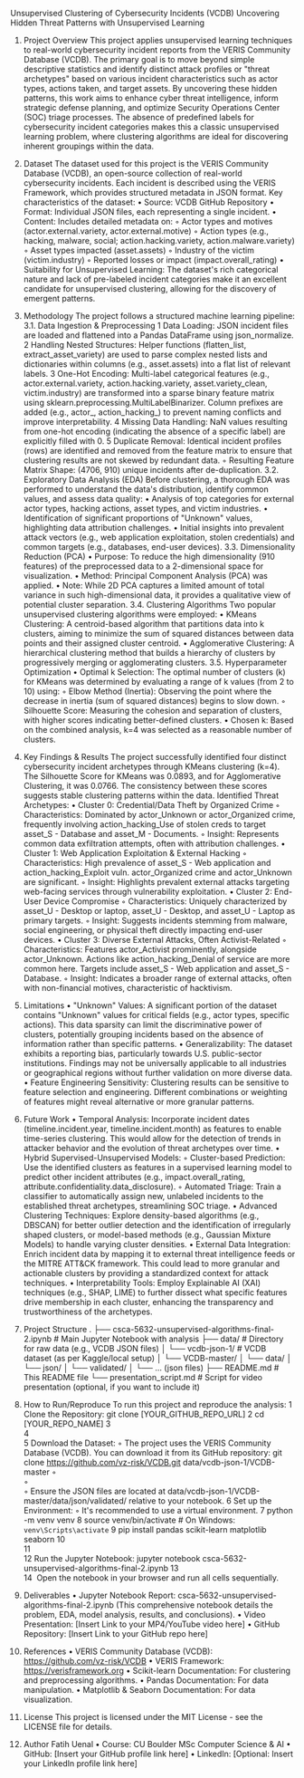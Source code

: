 Unsupervised Clustering of Cybersecurity Incidents (VCDB)
Uncovering Hidden Threat Patterns with Unsupervised Learning
1. Project Overview
This project applies unsupervised learning techniques to real-world cybersecurity incident reports from the VERIS Community Database (VCDB). The primary goal is to move beyond simple descriptive statistics and identify distinct attack profiles or "threat archetypes" based on various incident characteristics such as actor types, actions taken, and target assets. By uncovering these hidden patterns, this work aims to enhance cyber threat intelligence, inform strategic defense planning, and optimize Security Operations Center (SOC) triage processes.
The absence of predefined labels for cybersecurity incident categories makes this a classic unsupervised learning problem, where clustering algorithms are ideal for discovering inherent groupings within the data.
2. Dataset
The dataset used for this project is the VERIS Community Database (VCDB), an open-source collection of real-world cybersecurity incidents. Each incident is described using the VERIS Framework, which provides structured metadata in JSON format.
Key characteristics of the dataset:
	•	Source: VCDB GitHub Repository
	•	Format: Individual JSON files, each representing a single incident.
	•	Content: Includes detailed metadata on:
	◦	Actor types and motives (actor.external.variety, actor.external.motive)
	◦	Action types (e.g., hacking, malware, social; action.hacking.variety, action.malware.variety)
	◦	Asset types impacted (asset.assets)
	◦	Industry of the victim (victim.industry)
	◦	Reported losses or impact (impact.overall_rating)
	•	Suitability for Unsupervised Learning: The dataset's rich categorical nature and lack of pre-labeled incident categories make it an excellent candidate for unsupervised clustering, allowing for the discovery of emergent patterns.
3. Methodology
The project follows a structured machine learning pipeline:
3.1. Data Ingestion & Preprocessing
	1	Data Loading: JSON incident files are loaded and flattened into a Pandas DataFrame using json_normalize.
	2	Handling Nested Structures: Helper functions (flatten_list, extract_asset_variety) are used to parse complex nested lists and dictionaries within columns (e.g., asset.assets) into a flat list of relevant labels.
	3	One-Hot Encoding: Multi-label categorical features (e.g., actor.external.variety, action.hacking.variety, asset.variety_clean, victim.industry) are transformed into a sparse binary feature matrix using sklearn.preprocessing.MultiLabelBinarizer. Column prefixes are added (e.g., actor_, action_hacking_) to prevent naming conflicts and improve interpretability.
	4	Missing Data Handling: NaN values resulting from one-hot encoding (indicating the absence of a specific label) are explicitly filled with 0.
	5	Duplicate Removal: Identical incident profiles (rows) are identified and removed from the feature matrix to ensure that clustering results are not skewed by redundant data.
	◦	Resulting Feature Matrix Shape: (4706, 910) unique incidents after de-duplication.
3.2. Exploratory Data Analysis (EDA)
Before clustering, a thorough EDA was performed to understand the data's distribution, identify common values, and assess data quality:
	•	Analysis of top categories for external actor types, hacking actions, asset types, and victim industries.
	•	Identification of significant proportions of "Unknown" values, highlighting data attribution challenges.
	•	Initial insights into prevalent attack vectors (e.g., web application exploitation, stolen credentials) and common targets (e.g., databases, end-user devices).
3.3. Dimensionality Reduction (PCA)
	•	Purpose: To reduce the high dimensionality (910 features) of the preprocessed data to a 2-dimensional space for visualization.
	•	Method: Principal Component Analysis (PCA) was applied.
	•	Note: While 2D PCA captures a limited amount of total variance in such high-dimensional data, it provides a qualitative view of potential cluster separation.
3.4. Clustering Algorithms
Two popular unsupervised clustering algorithms were employed:
	•	KMeans Clustering: A centroid-based algorithm that partitions data into k clusters, aiming to minimize the sum of squared distances between data points and their assigned cluster centroid.
	•	Agglomerative Clustering: A hierarchical clustering method that builds a hierarchy of clusters by progressively merging or agglomerating clusters.
3.5. Hyperparameter Optimization
	•	Optimal k Selection: The optimal number of clusters (k) for KMeans was determined by evaluating a range of k values (from 2 to 10) using:
	◦	Elbow Method (Inertia): Observing the point where the decrease in inertia (sum of squared distances) begins to slow down.
	◦	Silhouette Score: Measuring the cohesion and separation of clusters, with higher scores indicating better-defined clusters.
	•	Chosen k: Based on the combined analysis, k=4 was selected as a reasonable number of clusters.
4. Key Findings & Results
The project successfully identified four distinct cybersecurity incident archetypes through KMeans clustering (k=4). The Silhouette Score for KMeans was 0.0893, and for Agglomerative Clustering, it was 0.0766. The consistency between these scores suggests stable clustering patterns within the data.
Identified Threat Archetypes:
	•	Cluster 0: Credential/Data Theft by Organized Crime
	◦	Characteristics: Dominated by actor_Unknown or actor_Organized crime, frequently involving action_hacking_Use of stolen creds to target asset_S - Database and asset_M - Documents.
	◦	Insight: Represents common data exfiltration attempts, often with attribution challenges.
	•	Cluster 1: Web Application Exploitation & External Hacking
	◦	Characteristics: High prevalence of asset_S - Web application and action_hacking_Exploit vuln. actor_Organized crime and actor_Unknown are significant.
	◦	Insight: Highlights prevalent external attacks targeting web-facing services through vulnerability exploitation.
	•	Cluster 2: End-User Device Compromise
	◦	Characteristics: Uniquely characterized by asset_U - Desktop or laptop, asset_U - Desktop, and asset_U - Laptop as primary targets.
	◦	Insight: Suggests incidents stemming from malware, social engineering, or physical theft directly impacting end-user devices.
	•	Cluster 3: Diverse External Attacks, Often Activist-Related
	◦	Characteristics: Features actor_Activist prominently, alongside actor_Unknown. Actions like action_hacking_Denial of service are more common here. Targets include asset_S - Web application and asset_S - Database.
	◦	Insight: Indicates a broader range of external attacks, often with non-financial motives, characteristic of hacktivism.
5. Limitations
	•	"Unknown" Values: A significant portion of the dataset contains "Unknown" values for critical fields (e.g., actor types, specific actions). This data sparsity can limit the discriminative power of clusters, potentially grouping incidents based on the absence of information rather than specific patterns.
	•	Generalizability: The dataset exhibits a reporting bias, particularly towards U.S. public-sector institutions. Findings may not be universally applicable to all industries or geographical regions without further validation on more diverse data.
	•	Feature Engineering Sensitivity: Clustering results can be sensitive to feature selection and engineering. Different combinations or weighting of features might reveal alternative or more granular patterns.
6. Future Work
	•	Temporal Analysis: Incorporate incident dates (timeline.incident.year, timeline.incident.month) as features to enable time-series clustering. This would allow for the detection of trends in attacker behavior and the evolution of threat archetypes over time.
	•	Hybrid Supervised-Unsupervised Models:
	◦	Cluster-based Prediction: Use the identified clusters as features in a supervised learning model to predict other incident attributes (e.g., impact.overall_rating, attribute.confidentiality.data_disclosure).
	◦	Automated Triage: Train a classifier to automatically assign new, unlabeled incidents to the established threat archetypes, streamlining SOC triage.
	•	Advanced Clustering Techniques: Explore density-based algorithms (e.g., DBSCAN) for better outlier detection and the identification of irregularly shaped clusters, or model-based methods (e.g., Gaussian Mixture Models) to handle varying cluster densities.
	•	External Data Integration: Enrich incident data by mapping it to external threat intelligence feeds or the MITRE ATT&CK framework. This could lead to more granular and actionable clusters by providing a standardized context for attack techniques.
	•	Interpretability Tools: Employ Explainable AI (XAI) techniques (e.g., SHAP, LIME) to further dissect what specific features drive membership in each cluster, enhancing the transparency and trustworthiness of the archetypes.
7. Project Structure
.
├── csca-5632-unsupervised-algorithms-final-2.ipynb  # Main Jupyter Notebook with analysis
├── data/                                             # Directory for raw data (e.g., VCDB JSON files)
│   └── vcdb-json-1/                                  # VCDB dataset (as per Kaggle/local setup)
│       └── VCDB-master/
│           └── data/
│               └── json/
│                   └── validated/
│                       └── ... (json files)
├── README.md                                         # This README file
└── presentation_script.md                            # Script for video presentation (optional, if you want to include it)

8. How to Run/Reproduce
To run this project and reproduce the analysis:
	1	Clone the Repository: git clone [YOUR_GITHUB_REPO_URL]
	2	cd [YOUR_REPO_NAME]
	3	
	4	
	5	Download the Dataset:
	◦	The project uses the VERIS Community Database (VCDB). You can download it from its GitHub repository: git clone https://github.com/vz-risk/VCDB.git data/vcdb-json-1/VCDB-master
	◦	
	◦	
	◦	Ensure the JSON files are located at data/vcdb-json-1/VCDB-master/data/json/validated/ relative to your notebook.
	6	Set up the Environment:
	◦	It's recommended to use a virtual environment.
	7	python -m venv venv
	8	source venv/bin/activate  # On Windows: `venv\Scripts\activate`
	9	pip install pandas scikit-learn matplotlib seaborn
	10	
	11	
	12	Run the Jupyter Notebook: jupyter notebook csca-5632-unsupervised-algorithms-final-2.ipynb
	13	
	14	 Open the notebook in your browser and run all cells sequentially.
9. Deliverables
	•	Jupyter Notebook Report: csca-5632-unsupervised-algorithms-final-2.ipynb (This comprehensive notebook details the problem, EDA, model analysis, results, and conclusions).
	•	Video Presentation: [Insert Link to your MP4/YouTube video here]
	•	GitHub Repository: [Insert Link to your GitHub repo here]
10. References
	•	VERIS Community Database (VCDB): https://github.com/vz-risk/VCDB
	•	VERIS Framework: https://verisframework.org
	•	Scikit-learn Documentation: For clustering and preprocessing algorithms.
	•	Pandas Documentation: For data manipulation.
	•	Matplotlib & Seaborn Documentation: For data visualization.
11. License
This project is licensed under the MIT License - see the LICENSE file for details.
12. Author
Fatih Uenal
	•	Course: CU Boulder MSc Computer Science & AI
	•	GitHub: [Insert your GitHub profile link here]
	•	LinkedIn: [Optional: Insert your LinkedIn profile link here]
